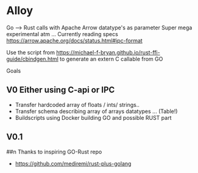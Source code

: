 # Alloy
Go --> Rust calls with Apache Arrow datatype's as parameter
Super mega experimental atm ... Currently reading specs https://arrow.apache.org/docs/status.html#ipc-format

Use the script from https://michael-f-bryan.github.io/rust-ffi-guide/cbindgen.html to generate an extern C callable from GO 


Goals

## V0 Either using C-api or IPC
 
* Transfer hardcoded array of floats / ints/ strings..  
* Transfer schema describing array of arrays datatypes ... (Table!)  
* Buildscripts using Docker building GO and possible RUST part  

## V0.1   

##n Thanks to inspiring GO-Rust repo
* https://github.com/mediremi/rust-plus-golang
